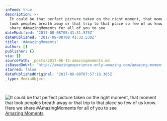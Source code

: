 ```yaml
---
inFeed: true
description: >-
  It could be that perfect picture taken on the right moment, that moment that
  took peoples breath away or that trip to that place so few of us know. Here we
  share #AmazingMoments for all of you to see
dateModified: '2017-08-08T08:41:31.575Z'
datePublished: '2017-08-08T08:41:32.530Z'
title: '#AmazingMoments'
author: []
publisher: {}
via: {}
sourcePath: _posts/2017-06-15-amazingmoments.md
isBasedOnUrl: 'http://amazingexperience.only-amazing.com/amazing-moments'
starred: false
datePublishedOriginal: '2017-08-08T07:57:10.365Z'
_type: MediaObject

---
```

![It could be that perfect picture taken on the right moment, that moment that took peoples breath away or that trip to that place so few of us know. Here we share #AmazingMoments for all of you to see](https://the-grid-user-content.s3-us-west-2.amazonaws.com/86b2f0e8-9bfb-441e-b336-5d31f1879bd3.jpg)
[Amazing Moments][0]

[0]: http://amazingexperience.only-amazing.com/amazing-moments/